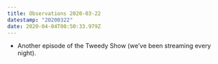 ```yaml
---
title: Observations 2020-03-22
datestamp: "20200322"
date: 2020-04-04T00:50:33.979Z
---
```

- Another episode of the Tweedy Show (we’ve been streaming every night).
